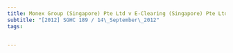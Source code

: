 ```yaml
---
title: Monex Group (Singapore) Pte Ltd v E-Clearing (Singapore) Pte Ltd 
subtitle: "[2012] SGHC 189 / 14\_September\_2012"
tags:


---
```


